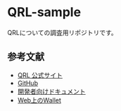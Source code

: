 # QRL-sample
QRLについての調査用リポジトリです。

## 参考文献
- [QRL 公式サイト](https://www.theqrl.org/)
- [GitHub](https://www.theqrl.org/)
- [開発者向けドキュメント](https://docs.theqrl.org/)
- [Web上のWallet](https://wallet.theqrl.org/)
